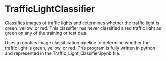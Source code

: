 # TrafficLightClassifier

Classifies images of traffic lights and determines whether the traffic light is green, yellow, or red. This classifier has never classified a red traffic light as green on any of the training or test data.

Uses a robotics image classification pipeline to determine whether the traffic light is green, yellow, or red. This program is fully written in python and represented in the Traffic_Light_Classifier.ipynb file.
